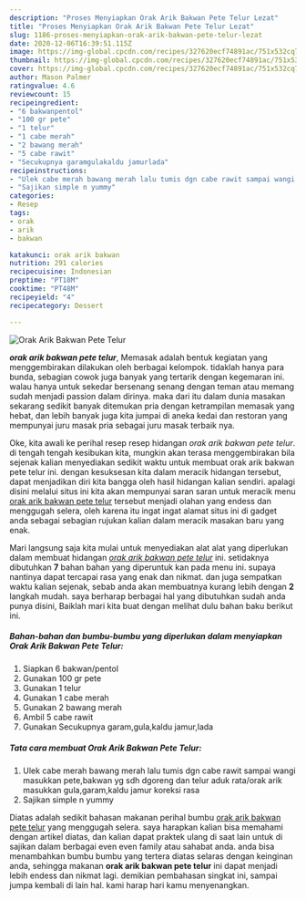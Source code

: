 ```yaml
---
description: "Proses Menyiapkan Orak Arik Bakwan Pete Telur Lezat"
title: "Proses Menyiapkan Orak Arik Bakwan Pete Telur Lezat"
slug: 1186-proses-menyiapkan-orak-arik-bakwan-pete-telur-lezat
date: 2020-12-06T16:39:51.115Z
image: https://img-global.cpcdn.com/recipes/327620ecf74891ac/751x532cq70/orak-arik-bakwan-pete-telur-foto-resep-utama.jpg
thumbnail: https://img-global.cpcdn.com/recipes/327620ecf74891ac/751x532cq70/orak-arik-bakwan-pete-telur-foto-resep-utama.jpg
cover: https://img-global.cpcdn.com/recipes/327620ecf74891ac/751x532cq70/orak-arik-bakwan-pete-telur-foto-resep-utama.jpg
author: Mason Palmer
ratingvalue: 4.6
reviewcount: 15
recipeingredient:
- "6 bakwanpentol"
- "100 gr pete"
- "1 telur"
- "1 cabe merah"
- "2 bawang merah"
- "5 cabe rawit"
- "Secukupnya garamgulakaldu jamurlada"
recipeinstructions:
- "Ulek cabe merah bawang merah lalu tumis dgn cabe rawit sampai wangi masukkan pete,bakwan yg sdh dgoreng dan telur aduk rata/orak arik masukkan gula,garam,kaldu jamur koreksi rasa"
- "Sajikan simple n yummy"
categories:
- Resep
tags:
- orak
- arik
- bakwan

katakunci: orak arik bakwan 
nutrition: 291 calories
recipecuisine: Indonesian
preptime: "PT18M"
cooktime: "PT48M"
recipeyield: "4"
recipecategory: Dessert

---
```



![Orak Arik Bakwan Pete Telur](https://img-global.cpcdn.com/recipes/327620ecf74891ac/751x532cq70/orak-arik-bakwan-pete-telur-foto-resep-utama.jpg)

<b><i>orak arik bakwan pete telur</i></b>, Memasak adalah bentuk kegiatan yang menggembirakan dilakukan oleh berbagai kelompok. tidaklah hanya para bunda, sebagian cowok juga banyak yang tertarik dengan kegemaran ini. walau hanya untuk sekedar bersenang senang dengan teman atau memang sudah menjadi passion dalam dirinya. maka dari itu dalam dunia masakan sekarang sedikit banyak ditemukan pria dengan ketrampilan memasak yang hebat, dan lebih banyak juga kita jumpai di aneka kedai dan restoran yang mempunyai juru masak pria sebagai juru masak terbaik nya.



Oke, kita awali ke perihal resep resep hidangan <i>orak arik bakwan pete telur</i>. di tengah tengah kesibukan kita, mungkin akan terasa menggembirakan bila sejenak kalian menyediakan sedikit waktu untuk membuat orak arik bakwan pete telur ini. dengan kesuksesan kita dalam meracik hidangan tersebut, dapat menjadikan diri kita bangga oleh hasil hidangan kalian sendiri. apalagi disini melalui situs ini kita akan mempunyai saran saran untuk meracik menu <u>orak arik bakwan pete telur</u> tersebut menjadi olahan yang endess dan menggugah selera, oleh karena itu ingat ingat alamat situs ini di gadget anda sebagai sebagian rujukan kalian dalam meracik masakan baru yang enak.


Mari langsung saja kita mulai untuk menyediakan alat alat yang diperlukan dalam membuat hidangan <u><i>orak arik bakwan pete telur</i></u> ini. setidaknya dibutuhkan <b>7</b> bahan bahan yang diperuntuk kan pada menu ini. supaya nantinya dapat tercapai rasa yang enak dan nikmat. dan juga sempatkan waktu kalian sejenak, sebab anda akan membuatnya kurang lebih dengan <b>2</b> langkah mudah. saya berharap berbagai hal yang dibutuhkan sudah anda punya disini, Baiklah mari kita buat dengan melihat dulu bahan baku berikut ini.

<!--inarticleads1-->

##### Bahan-bahan dan bumbu-bumbu yang diperlukan dalam menyiapkan Orak Arik Bakwan Pete Telur:

1. Siapkan 6 bakwan/pentol
1. Gunakan 100 gr pete
1. Gunakan 1 telur
1. Gunakan 1 cabe merah
1. Gunakan 2 bawang merah
1. Ambil 5 cabe rawit
1. Gunakan Secukupnya garam,gula,kaldu jamur,lada




<!--inarticleads2-->

##### Tata cara membuat Orak Arik Bakwan Pete Telur:

1. Ulek cabe merah bawang merah lalu tumis dgn cabe rawit sampai wangi masukkan pete,bakwan yg sdh dgoreng dan telur aduk rata/orak arik masukkan gula,garam,kaldu jamur koreksi rasa
1. Sajikan simple n yummy




Diatas adalah sedikit bahasan makanan perihal bumbu <u>orak arik bakwan pete telur</u> yang menggugah selera. saya harapkan kalian bisa memahami dengan artikel diatas, dan kalian dapat praktek ulang di saat lain untuk di sajikan dalam berbagai even even family atau sahabat anda. anda bisa menambahkan bumbu bumbu yang tertera diatas selaras dengan keinginan anda, sehingga makanan <b>orak arik bakwan pete telur</b> ini dapat menjadi lebih endess dan nikmat lagi. demikian pembahasan singkat ini, sampai jumpa kembali di lain hal. kami harap hari kamu menyenangkan.

